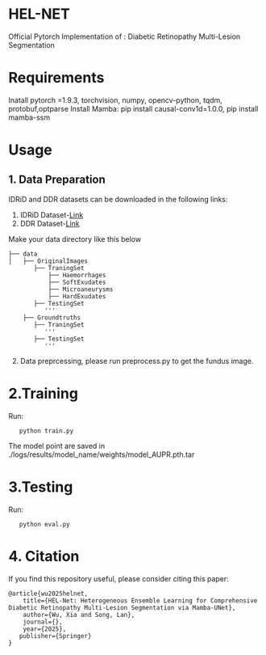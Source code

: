 # HEL-NET
Official Pytorch Implementation of :  Diabetic Retinopathy Multi-Lesion Segmentation
# Requirements
  Inatall pytorch =1.9.3, torchvision, numpy, opencv-python, tqdm, protobuf,optparse
  Install Mamba: pip install causal-conv1d=1.0.0, pip install mamba-ssm

# Usage
## 1. Data Preparation
   IDRiD and DDR datasets can be downloaded in the following links:
  1. IDRiD Dataset-[Link](https://idrid.grand-challenge.org/)
  2. DDR Dataset-[Link](https://github.com/nkicsl/DDR-dataset)

Make your data directory like this below
```language
├── data
│   ├── OriginalImages
       ├── TraningSet
           ├── Haemorrhages
           ├── SoftExudates
           ├── Microaneurysms
           ├── HardExudates
       ├── TestingSet
          '''
    ├── Groundtruths
       ├── TraningSet
          '''
       ├── TestingSet
          '''
```
2. Data preprcessing, please run preprocess.py  to get the fundus image.


# 2.Training
Run:
```language
   python train.py
```
The model point are saved in ./logs/results/model_name/weights/model_AUPR.pth.tar


# 3.Testing
Run:
```language
   python eval.py 
```

# 4. Citation
If you find this repository useful, please consider citing this paper:

```
@article{wu2025helnet,
    title={HEL-Net: Heterogeneous Ensemble Learning for Comprehensive Diabetic Retinopathy Multi-Lesion Segmentation via Mamba-UNet},
    author={Wu, Xia and Song, Lan},
    journal={},
    year={2025},
   publisher={Springer}
}
```

